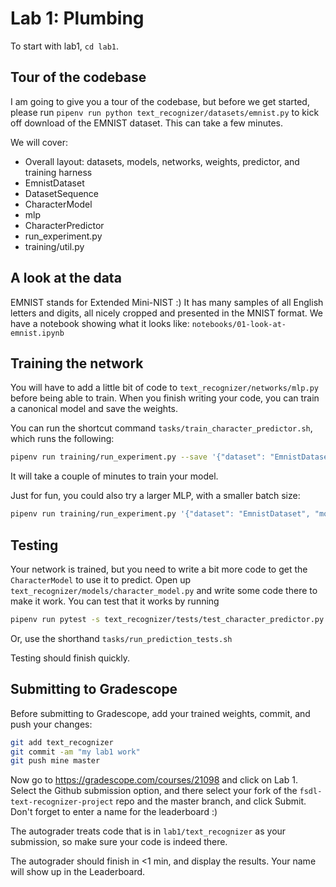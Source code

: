 # Lab 1: Plumbing

To start with lab1, `cd lab1`.

## Tour of the codebase

I am going to give you a tour of the codebase, but before we get started, please run `pipenv run python text_recognizer/datasets/emnist.py` to kick off download of the EMNIST dataset.
This can take a few minutes.

We will cover:
- Overall layout: datasets, models, networks, weights, predictor, and training harness
- EmnistDataset
- DatasetSequence
- CharacterModel
- mlp
- CharacterPredictor
- run_experiment.py
- training/util.py

## A look at the data

EMNIST stands for Extended Mini-NIST :)
It has many samples of all English letters and digits, all nicely cropped and presented in the MNIST format.
We have a notebook showing what it looks like: `notebooks/01-look-at-emnist.ipynb`

## Training the network

You will have to add a little bit of code to `text_recognizer/networks/mlp.py` before being able to train.
When you finish writing your code, you can train a canonical model and save the weights.

You can run the shortcut command `tasks/train_character_predictor.sh`, which runs the following:

```sh
pipenv run training/run_experiment.py --save '{"dataset": "EmnistDataset", "model": "CharacterModel", "network": "mlp",  "train_args": {"batch_size": 256}}'
```

It will take a couple of minutes to train your model.

Just for fun, you could also try a larger MLP, with a smaller batch size:

```sh
pipenv run training/run_experiment.py '{"dataset": "EmnistDataset", "model": "CharacterModel", "network": "mlp",  "network_args": {"num_layers": 8}, "train_args": {"batch_size": 256, "epochs": 16}}'
```

## Testing

Your network is trained, but you need to write a bit more code to get the `CharacterModel` to use it to predict.
Open up `text_recognizer/models/character_model.py` and write some code there to make it work.
You can test that it works by running

```sh
pipenv run pytest -s text_recognizer/tests/test_character_predictor.py
```

Or, use the shorthand `tasks/run_prediction_tests.sh`

Testing should finish quickly.

## Submitting to Gradescope

Before submitting to Gradescope, add your trained weights, commit, and push your changes:

```sh
git add text_recognizer
git commit -am "my lab1 work"
git push mine master
```

Now go to https://gradescope.com/courses/21098 and click on Lab 1.
Select the Github submission option, and there select your fork of the `fsdl-text-recognizer-project` repo and the master branch, and click Submit.
Don't forget to enter a name for the leaderboard :)

The autograder treats code that is in `lab1/text_recognizer` as your submission, so make sure your code is indeed there.

The autograder should finish in <1 min, and display the results.
Your name will show up in the Leaderboard.
